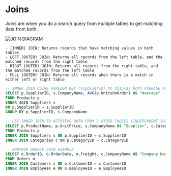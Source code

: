 # Joins
Joins are when you do a search query from multiple tables to get matching data from both.

![JOIN DIAGRAM](https://blog.codinghorror.com/content/images/uploads/2007/10/6a0120a85dcdae970b012877702708970c-pi.png)

    - (INNER) JOIN: Returns records that have matching values in both tables
    - LEFT (OUTER) JOIN: Returns all records from the left table, and the matched records from the right table
    - RIGHT (OUTER) JOIN: Returns all records from the right table, and the matched records from the left table
    - FULL (OUTER) JOIN: Returns all records when there is a match in either left or right table

``` SQL
-- INNER JOIN USING FOREIGN KEY (supplierID) to display both AVERAGE and Company Name in one table
SELECT p.SupplierID, s.CompanyName, AVG(p.UnitsOnOrder) AS "Average"
FROM Products p
INNER JOIN Suppliers s
ON p.SupplierID = s.SupplierID
GROUP BY p.SupplierID, s.CompanyName

-- USE INNER JOIN TO RETRIEVE DATA FROM 2 OTHER TABLES (INDEPENDENT JOINS)
SELECT p.ProductName, p.UnitPrice, s.CompanyName AS "Supplier", c.CategoryName AS "Category"
FROM Products p
INNER JOIN Suppliers s ON p.SupplierID = s.SupplierID
INNER JOIN Categories c ON p.CategoryID = c.CategoryID

-- ANOTHER DOUBLE JOIN EXAMPLE
SELECT o.OrderID, o.OrderDate, o.Freight, c.CompanyName AS "Company Name", e.FirstName + ' ' + e.LastName AS "Employee Name"
FROM Orders o
INNER JOIN Customers c ON o.CustomerID = c.CustomerID
INNER JOIN Employees e ON o.EmployeeID = e.EmployeeID
```
